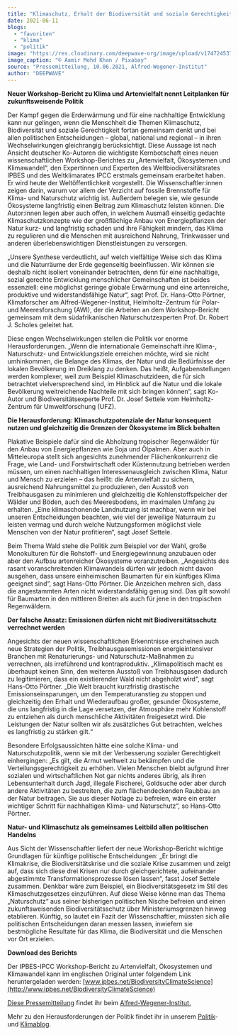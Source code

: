 ```yaml
---
title: "Klimaschutz, Erhalt der Biodiversität und soziale Gerechtigkeit – diese Aufgaben lassen sich nur im Dreiklang lösen"
date: 2021-06-11
blogs: 
  - "favoriten"
  - "klima"
  - "politik"
image: "https://res.cloudinary.com/deepwave-org/image/upload/v1747245373/deepwave.org/farmer-2260636_1920.jpg"
image_caption: "© Aamir Mohd Khan / Pixabay"
source: "Pressemitteilung, 10.06.2021, Alfred-Wegener-Institut"
author: "DEEPWAVE"
---
```


**Neuer Workshop-Bericht zu Klima und Artenvielfalt nennt Leitplanken für zukunftsweisende Politik**

Der Kampf gegen die Erderwärmung und für eine nachhaltige Entwicklung kann nur gelingen, wenn die Menschheit die Themen Klimaschutz, Biodiversität und soziale Gerechtigkeit fortan gemeinsam denkt und bei allen politischen Entscheidungen – global, national und regional – in ihren Wechselwirkungen gleichrangig berücksichtigt. Diese Aussage ist nach Ansicht deutscher Ko-Autoren die wichtigste Kernbotschaft eines neuen wissenschaftlichen Workshop-Berichtes zu „Artenvielfalt, Ökosystemen und Klimawandel“, den Expertinnen und Experten des Weltbiodiversitätsrates IPBES und des Weltklimarates IPCC erstmals gemeinsam erarbeitet haben. Er wird heute der Weltöffentlichkeit vorgestellt. Die Wissenschaftler:innen zeigen darin, warum vor allem der Verzicht auf fossile Brennstoffe für Klima- und Naturschutz wichtig ist. Außerdem belegen sie, wie gesunde Ökosysteme langfristig einen Beitrag zum Klimaschutz leisten können. Die Autor:innen legen aber auch offen, in welchem Ausmaß einseitig gedachte Klimaschutzkonzepte wie der großflächige Anbau von Energiepflanzen der Natur kurz- und langfristig schaden und ihre Fähigkeit mindern, das Klima zu regulieren und die Menschen mit ausreichend Nahrung, Trinkwasser und anderen überlebenswichtigen Dienstleistungen zu versorgen.

„Unsere Synthese verdeutlicht, auf welch vielfältige Weise sich das Klima und die Naturräume der Erde gegenseitig beeinflussen. Wir können sie deshalb nicht isoliert voneinander betrachten, denn für eine nachhaltige, sozial gerechte Entwicklung menschlicher Gemeinschaften ist beides essenziell: eine möglichst geringe globale Erwärmung und eine artenreiche, produktive und widerstandsfähige Natur“, sagt Prof. Dr. Hans-Otto Pörtner, Klimaforscher am Alfred-Wegener-Institut, Helmholtz-Zentrum für Polar- und Meeresforschung (AWI), der die Arbeiten an dem Workshop-Bericht gemeinsam mit dem südafrikanischen Naturschutzexperten Prof. Dr. Robert J. Scholes geleitet hat.

Diese engen Wechselwirkungen stellen die Politik vor enorme Herausforderungen. „Wenn die internationale Gemeinschaft ihre Klima-, Naturschutz- und Entwicklungsziele erreichen möchte, wird sie nicht umhinkommen, die Belange des Klimas, der Natur und die Bedürfnisse der lokalen Bevölkerung im Dreiklang zu denken. Das heißt, Aufgabenstellungen werden komplexer, weil zum Beispiel Klimaschutzideen, die für sich betrachtet vielversprechend sind, im Hinblick auf die Natur und die lokale Bevölkerung weitreichende Nachteile mit sich bringen können“, sagt Ko-Autor und Biodiversitätsexperte Prof. Dr. Josef Settele vom Helmholtz-Zentrum für Umweltforschung (UFZ).

**Die Herausforderung: Klimaschutzpotenziale der Natur konsequent nutzen und gleichzeitig die Grenzen der Ökosysteme im Blick behalten**

Plakative Beispiele dafür sind die Abholzung tropischer Regenwälder für den Anbau von Energiepflanzen wie Soja und Ölpalmen. Aber auch in Mitteleuropa stellt sich angesichts zunehmender Flächenkonkurrenz die Frage, wie Land- und Forstwirtschaft oder Küstennutzung betrieben werden müssen, um einen nachhaltigen Interessenausgleich zwischen Klima, Natur und Mensch zu erzielen – das heißt: die Artenvielfalt zu sichern, ausreichend Nahrungsmittel zu produzieren, den Ausstoß von Treibhausgasen zu minimieren und gleichzeitig die Kohlenstoffspeicher der Wälder und Böden, auch des Meeresbodens, im maximalen Umfang zu erhalten. „Eine klimaschonende Landnutzung ist machbar, wenn wir bei unseren Entscheidungen beachten, wie viel der jeweilige Naturraum zu leisten vermag und durch welche Nutzungsformen möglichst viele Menschen von der Natur profitieren“, sagt Josef Settele.

Beim Thema Wald stehe die Politik zum Beispiel vor der Wahl, große Monokulturen für die Rohstoff- und Energiegewinnung anzubauen oder aber den Aufbau artenreicher Ökosysteme voranzutreiben. „Angesichts des rasant voranschreitenden Klimawandels dürfen wir jedoch nicht davon ausgehen, dass unsere einheimischen Baumarten für ein künftiges Klima geeignet sind“, sagt Hans-Otto Pörtner. Die Anzeichen mehren sich, dass die angestammten Arten nicht widerstandsfähig genug sind. Das gilt sowohl für Baumarten in den mittleren Breiten als auch für jene in den tropischen Regenwäldern.

**Der falsche Ansatz: Emissionen dürfen nicht mit Biodiversitätsschutz verrechnet werden**

Angesichts der neuen wissenschaftlichen Erkenntnisse erscheinen auch neue Strategien der Politik, Treibhausgasemissionen energieintensiver Branchen mit Renaturierungs- und Naturschutz-Maßnahmen zu verrechnen, als irreführend und kontraproduktiv. „Klimapolitisch macht es überhaupt keinen Sinn, den weiteren Ausstoß von Treibhausgasen dadurch zu legitimieren, dass ein existierender Wald nicht abgeholzt wird“, sagt Hans-Otto Pörtner. „Die Welt braucht kurzfristig drastische Emissionseinsparungen, um den Temperaturanstieg zu stoppen und gleichzeitig den Erhalt und Wiederaufbau großer, gesunder Ökosysteme, die uns langfristig in die Lage versetzen, der Atmosphäre mehr Kohlenstoff zu entziehen als durch menschliche Aktivitäten freigesetzt wird. Die Leistungen der Natur sollten wir als zusätzliches Gut betrachten, welches es langfristig zu stärken gilt.“

Besondere Erfolgsaussichten hätte eine solche Klima- und Naturschutzpolitik, wenn sie mit der Verbesserung sozialer Gerechtigkeit einhergingen: „Es gilt, die Armut weltweit zu bekämpfen und die Verteilungsgerechtigkeit zu erhöhen. Vielen Menschen bleibt aufgrund ihrer sozialen und wirtschaftlichen Not gar nichts anderes übrig, als ihren Lebensunterhalt durch Jagd, illegale Fischerei, Goldsuche oder aber durch andere Aktivitäten zu bestreiten, die zum flächendeckenden Raubbau an der Natur beitragen. Sie aus dieser Notlage zu befreien, wäre ein erster wichtiger Schritt für nachhaltigen Klima- und Naturschutz“, so Hans-Otto Pörtner.

**Natur- und Klimaschutz als gemeinsames Leitbild allen politischen Handelns**

Aus Sicht der Wissenschaftler liefert der neue Workshop-Bericht wichtige Grundlagen für künftige politische Entscheidungen: „Er bringt die Klimakrise, die Biodiversitätskrise und die soziale Krise zusammen und zeigt auf, dass sich diese drei Krisen nur durch gleichgerichtete, aufeinander abgestimmte Transformationsprozesse lösen lassen“, fasst Josef Settele zusammen. Denkbar wäre zum Beispiel, ein Biodiversitätsgesetz im Stil des Klimaschutzgesetzes einzuführen. Auf diese Weise könne man das Thema „Naturschutz“ aus seiner bisherigen politischen Nische befreien und einen zukunftsweisenden Biodiversitätsschutz über Ministeriumsgrenzen hinweg etablieren. Künftig, so lautet ein Fazit der Wissenschaftler, müssten sich alle politischen Entscheidungen daran messen lassen, inwiefern sie bestmögliche Resultate für das Klima, die Biodiversität und die Menschen vor Ort erzielen.

**Download des Berichts**

Der IPBES-IPCC Workshop-Bericht zu Artenvielfalt, Ökosystemen und Klimawandel kann im englischen Original unter folgendem Link heruntergeladen werden: [www.ipbes.net/BiodiversityClimateScience](http://www.ipbes.net/BiodiversityClimateScience)

[Diese Pressemitteilung](https://www.awi.de/ueber-uns/service/presse/presse-detailansicht/klimaschutz-erhalt-der-biodiversitaet-und-soziale-gerechtigkeit-diese-aufgaben-lassen-sich-nur-im-dreiklang-loesen.html) findet ihr beim [Alfred-Wegener-Institut.](https://www.awi.de/)

Mehr zu den Herausforderungen der Politik findet ihr in unserem [Politik](https://www.deepwave.org/blogs/politik/)\- und [Klimablog](https://www.deepwave.org/blogs/klima/).
